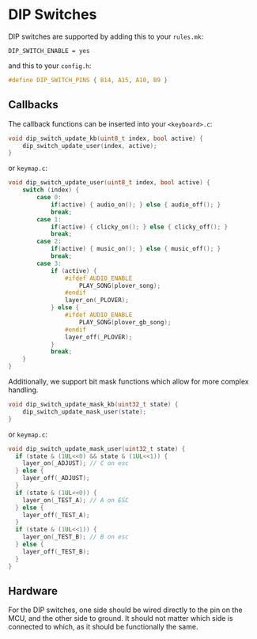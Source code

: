 # DIP Switches

DIP switches are supported by adding this to your `rules.mk`:

    DIP_SWITCH_ENABLE = yes

and this to your `config.h`:

```c
#define DIP_SWITCH_PINS { B14, A15, A10, B9 }
```

## Callbacks

The callback functions can be inserted into your `<keyboard>.c`:

```c
void dip_switch_update_kb(uint8_t index, bool active) { 
    dip_switch_update_user(index, active); 
}
```


or `keymap.c`:

```c
void dip_switch_update_user(uint8_t index, bool active) { 
    switch (index) {
        case 0:
            if(active) { audio_on(); } else { audio_off(); }
            break;
        case 1:
            if(active) { clicky_on(); } else { clicky_off(); }
            break;
        case 2:
            if(active) { music_on(); } else { music_off(); }
            break;
        case 3:
            if (active) {
                #ifdef AUDIO_ENABLE
                    PLAY_SONG(plover_song);
                #endif
                layer_on(_PLOVER);
            } else {
                #ifdef AUDIO_ENABLE
                    PLAY_SONG(plover_gb_song);
                #endif
                layer_off(_PLOVER);
            }
            break;
    }
}
```

Additionally, we support bit mask functions which allow for more complex handling. 


```c
void dip_switch_update_mask_kb(uint32_t state) { 
    dip_switch_update_mask_user(state); 
}
```


or `keymap.c`:

```c
void dip_switch_update_mask_user(uint32_t state) { 
  if (state & (1UL<<0) && state & (1UL<<1)) {
    layer_on(_ADJUST); // C on esc
  } else {
    layer_off(_ADJUST);
  }
  if (state & (1UL<<0)) {
    layer_on(_TEST_A); // A on ESC
  } else {
    layer_off(_TEST_A);
  }
  if (state & (1UL<<1)) {
    layer_on(_TEST_B); // B on esc
  } else {
    layer_off(_TEST_B);
  }
}
```


## Hardware

For the DIP switches, one side should be wired directly to the pin on the MCU, and the other side to ground.  It should not matter which side is connected to which, as it should be functionally the same. 
